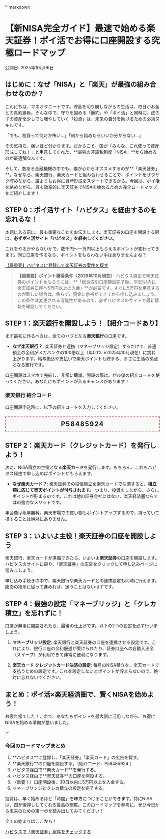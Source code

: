 ʻʻʻmarkdown
# 【新NISA完全ガイド】最速で始める楽天証券！ポイ活でお得に口座開設する究極ロードマップ

公開日: 2025年10月06日

## はじめに：なぜ「NISA」と「楽天」が最強の組み合わせなのか？

こんにちは、マネオタニートです。貯蓄を切り崩しながらの生活は、毎日がお金との真剣勝負。そんな中で、守りを固める「節約」や「ポイ活」と同時に、虎の子の資産を少しでも増やしていく「投資」は、未来の自分を助けるための必須スキルです。

「でも、投資って何だか怖い…」「何から始めたらいいか分からない…」

その気持ち、痛いほど分かります。だからこそ、国が「みんな、これ使って資産形成してね！」と用意してくれた、**最強の非課税制度「NISA」**から始めるのが最適解なんです。

そして、数ある金融機関の中でも、僕が心からオススメするのが**「楽天証券」**。なぜなら、楽天銀行、楽天カードと組み合わせることで、ポイントをザクザク貯めながら、誰よりもお得に資産形成をスタートできるから。今回は、ポイ活を絡めながら、最も効率的に楽天証券でNISAを始めるための完全ロードマップをご紹介します！

## STEP 0：ポイ活サイト「ハピタス」を経由するのを忘れるな！

本題に入る前に、最も重要なことをお伝えします。楽天証券の口座を開設する際は、**必ずポイ活サイト「ハピタス」を経由してください。**

これをやるかやらないかで、数千円〜一万円以上もらえるポイントが変わってきます。同じ口座を作るなら、ポイントをもらわない手はありませんよね？

<div class_name="cta-button">
    <a href="https://hapitas.jp/register?i=25399193&route=pcText" class_name="btn btn-primary btn-large" target="_blank" rel="noopener noreferrer">
        <i class_name="fas fa-gift"></i>
        【最重要】ハピタスに登録して楽天証券の案件を探す
    </a>
</div>

> **【超重要】ポイント獲得条件（2025年10月現在）**
> ハピタス経由で楽天証券のポイントをもらうには、**「総合取引口座開設完了後、30日以内に楽天証券口座へ5万円以上の入金」**が必要です。すぐに5万円を用意するのが難しい場合は、焦らず、資金に余裕ができてから申し込みましょう。この条件は変更される可能性があるので、必ずハピタスのサイトで最新情報を確認してください。

## STEP 1：楽天銀行を開設しよう！【紹介コードあり】

まず最初に作るべきは、全てのハブとなる**楽天銀行**の口座です。

- **なぜ楽天銀行？**: 楽天証券と連携（マネーブリッジ設定）するだけで、普通預金の金利がメガバンクの100倍以上（年0.1% ※2025年10月現在）に跳ね上がります。給与振込や支払いで楽天ポイントも貯まる、まさに生活の拠点となる銀行です。

口座開設はスマホで完結し、非常に簡単。開設の際は、ぜひ僕の紹介コードを使ってください。あなたにもポイントが入るチャンスがあります！

<div class_name="info-box">
    <h3>楽天銀行 紹介コード</h3>
    <p>口座開設申込時に、以下の紹介コードを入力してください。</p>
    <p style="font-size: 1.5em; font-weight: bold; text-align: center; letter-spacing: 2px; padding: 10px; border: 2px dashed #e74c3c; background: #f9f9f9;">P58485924</p>
</div>

## STEP 2：楽天カード（クレジットカード）を発行しよう！

次に、NISA積立の主役となる**楽天カード**を発行します。もちろん、これもハピタス経由で申し込めばポイントがもらえます。

- **なぜ楽天カード？**: 楽天証券での投信積立を楽天カードで決済すると、**積立額に応じて楽天ポイントが付与されます。** つまり、投資をしながら、さらにポイントが貯まるのです。これは他の証券会社にはない、楽天経済圏ならではの強力なメリットです。

年会費は永年無料。楽天市場での買い物もポイントアップするので、持っていて損することは絶対にありません。

## STEP 3：いよいよ主役！楽天証券の口座を開設しよう

楽天銀行、楽天カードが準備できたら、いよいよ**楽天証券**の口座を開設します。ハピタスのサイトに戻り、「楽天証券」の広告をクリックして申し込みページに進みましょう。

申し込み手続きの中で、楽天銀行や楽天カードとの連携設定も同時に行えます。画面の指示に従って進めれば、迷うことはないはずです。

## STEP 4：最強の設定「マネーブリッジ」と「クレカ積立」を忘れずに！

口座が無事に開設されたら、最後の仕上げです。以下の2つの設定を必ず行いましょう。

1.  **マネーブリッジ設定**: 楽天銀行と楽天証券の口座を連携させる設定です。これにより、銀行口座の金利優遇が受けられたり、証券口座への自動入出金（スイープ）が利用できて非常に便利になります。

2.  **楽天カード クレジットカード決済の設定**: 毎月のNISA積立を、楽天カードで支払うための設定です。これを設定しないとポイントが貯まらないので、絶対に忘れないでください。

## まとめ：ポイ活×楽天経済圏で、賢くNISAを始めよう！

お疲れ様でした！これで、あなたもポイントを最大限に活用しながら、お得にNISAを始める準備が整いました。

<div class_name="step-box">
    <div class_name="step-number">✓</div>
    <div class_name="step-content">
        <h3>今回のロードマップまとめ</h3>
        <ol>
            <li>**ハピタス**に登録し、「楽天証券」「楽天カード」の広告を探す。</li>
            <li>**楽天銀行**の口座を開設する。（紹介コード: `P58485924`）</li>
            <li>ハピタス経由で**楽天カード**を発行する。</li>
            <li>ハピタス経由で**楽天証券**の口座を開設する。</li>
            <li>（重要！）口座開設後、30日以内に5万円以上を入金する。</li>
            <li>マネーブリッジとクレカ積立の設定を完了する。</li>
        </ol>
    </div>
</div>

投資は、早く始めるほど「時間」を味方につけることができます。特にNISAは、国が後押ししてくれる最高の制度。このロードマップを参考に、ぜひ今日から未来のための第一歩を踏み出してみてください！

<div class_name="final-cta">
    <p>全ての始まりはここから！</p>
    <div class_name="cta-button">
        <a href="https://hapitas.jp/register?i=25399193&route=pcText" class_name="btn btn-primary btn-large" target="_blank" rel="noopener noreferrer">
            <i class_name="fas fa-rocket"></i>
            ハピタスで「楽天証券」案件をチェックする
        </a>
    </div>
</div>


